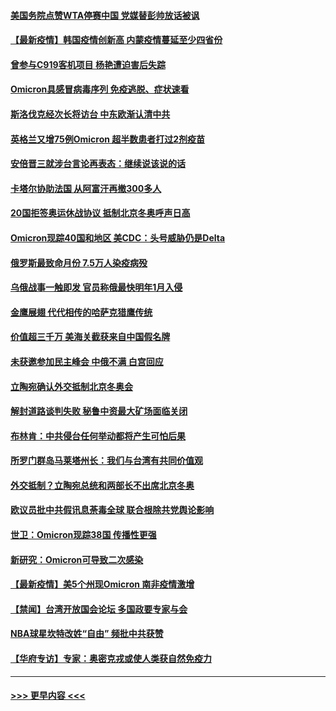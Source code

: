 #### [美国务院点赞WTA停赛中国 党媒替彭帅放话被讽](../pages/prog202/a103285356.md?t=12050250) 
#### [【最新疫情】韩国疫情创新高 内蒙疫情蔓延至少四省份](../pages/prog202/a103285324.md?t=12050250) 
#### [曾参与C919客机项目 杨艳遭迫害后失踪](../pages/prog202/a103285313.md?t=12050250) 
#### [Omicron具感冒病毒序列 免疫逃脱、症状速看](../pages/prog202/a103285311.md?t=12050250) 
#### [斯洛伐克经次长将访台 中东欧渐认清中共](../pages/prog202/a103285283.md?t=12050250) 
#### [英格兰又增75例Omicron 超半数患者打过2剂疫苗](../pages/prog202/a103285197.md?t=12050250) 
#### [安倍晋三就涉台言论再表态：继续说该说的话](../pages/prog202/a103285142.md?t=12050250) 
#### [卡塔尔协助法国 从阿富汗再撤300多人](../pages/prog202/a103285081.md?t=12050250) 
#### [20国拒签奥运休战协议 抵制北京冬奥呼声日高](../pages/prog202/a103285045.md?t=12050250) 
#### [Omicron现踪40国和地区 美CDC：头号威胁仍是Delta](../pages/prog202/a103284943.md?t=12050250) 
#### [俄罗斯最致命月份  7.5万人染疫病殁](../pages/prog202/a103284870.md?t=12050250) 
#### [乌俄战事一触即发 官员称俄最快明年1月入侵](../pages/prog202/a103284851.md?t=12050250) 
#### [金鹰展翅 代代相传的哈萨克猎鹰传统](../pages/prog202/a103284691.md?t=12050250) 
#### [价值超三千万 美海关截获来自中国假名牌](../pages/prog202/a103284560.md?t=12050250) 
#### [未获邀参加民主峰会 中俄不满 白宫回应](../pages/prog202/a103284676.md?t=12050250) 
#### [立陶宛确认外交抵制北京冬奥会](../pages/prog202/a103284574.md?t=12050250) 
#### [解封道路谈判失败 秘鲁中资最大矿场面临关闭](../pages/prog202/a103284408.md?t=12050250) 
#### [布林肯：中共侵台任何举动都将产生可怕后果](../pages/prog202/a103284659.md?t=12050250) 
#### [所罗门群岛马莱塔州长：我们与台湾有共同价值观](../pages/prog202/a103284369.md?t=12050250) 
#### [外交抵制？立陶宛总统和两部长不出席北京冬奥](../pages/prog202/a103284447.md?t=12050250) 
#### [欧议员批中共假讯息荼毒全球 联合根除共党舆论影响](../pages/prog202/a103284313.md?t=12050250) 
#### [世卫：Omicron现踪38国 传播性更强](../pages/prog202/a103284281.md?t=12050250) 
#### [新研究：Omicron可导致二次感染](../pages/prog202/a103284402.md?t=12050250) 
#### [【最新疫情】美5个州现Omicron 南非疫情激增](../pages/prog202/a103284384.md?t=12050250) 
#### [【禁闻】台湾开放国会论坛 多国政要专家与会](../pages/prog202/a103284329.md?t=12050250) 
#### [NBA球星坎特改姓“自由” 频批中共获赞](../pages/prog202/a103284376.md?t=12050250) 
#### [【华府专访】专家：奥密克戎或使人类获自然免疫力](../pages/prog202/a103284344.md?t=12050250) 

----
#### [ >>> 更早内容 <<< ](../indexes/prog202-earlier.md)
